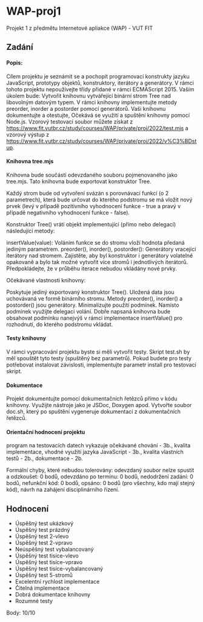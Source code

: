 # WAP-proj1
Projekt 1 z předmětu Internetové apliakce (WAP) - VUT FIT

## Zadání
#### Popis:
Cílem projektu je seznámit se a pochopit programovací konstrukty jazyku JavaScript, prototypy objektů, konstruktory, iterátory a generátory. V rámci tohoto projektu nepoužívejte třídy přidané v rámci ECMAScript 2015. Vaším úkolem bude:
Vytvořit knihovnu vytvářející binární strom Tree nad libovolným datovým typem.
V rámci knihovny implementujte metody preorder, inorder a postorder pomocí generátorů.
Vaši knihovnu dokumentujte a otestujte,
Očekává se využití a spuštění knihovny pomocí Node.js. Vzorový testovací soubor můžete získat z https://www.fit.vutbr.cz/study/courses/WAP/private/proj/2022/test.mjs a vzorový výstup z https://www.fit.vutbr.cz/study/courses/WAP/private/proj/2022/v%C3%BDstup.

#### Knihovna tree.mjs

Knihovna bude součástí odevzdaného souboru pojmenovaného jako tree.mjs. Tato knihovna bude exportovat konstruktor Tree.

Každý strom bude od vytvoření svázán s porovnávací funkcí (o 2 parametrech), která bude určovat do kterého podstromu se má vložit nový prvek (levý v případě pozitivního vyhodnocení funkce - true a pravý v případě negativního vyhodnocení funkce - false).

Konstruktor Tree() vrátí objekt implementující (přímo nebo delegací) následující metody:

insertValue(value): Voláním funkce se do stromu vloží hodnota předaná jediným parametrem.
preorder(), inorder(), postorder(): Generátory vracející iterátory nad stromem.
Zajistěte, aby byl konstruktor i generátory volatelné opakovaně a bylo tak možné vytvořit více stromů i jednotlivých iterátorů. Předpokládejte, že v průběhu iterace nebudou vkládány nové prvky.

Očekávané vlastnosti knihovny:

Poskytuje jediný exportovaný konstruktor Tree().
Uložená data jsou uchovávaná ve formě binárního stromu.
Metody preorder(), inorder() a postorder() jsou generátory.
Minimalizujte použití podmínek. Namísto podmínek využijte delegaci volání. Dobře napsaná knihovna bude obsahovat podmínku nanejvýš v rámci implementace insertValue() pro rozhodnutí, do kterého podstromu vkládat.

#### Testy knihovny

V rámci vypracování projektu byste si měli vytvořit testy. Skript test.sh by měl spouštět tyto testy (spuštěný bez parametrů). Pokud budete pro testy potřebovat instalovat závislosti, implementujte parametr install pro testovací skript.

#### Dokumentace

Projekt dokumentujte pomocí dokumentačních řetězců přímo v kódu knihovny. Využijte nástroje jako je JSDoc, Doxygen apod. Vytvořte soubor doc.sh, který po spuštění vygeneruje dokumentaci z dokumentačních řetězců.

#### Orientační hodnocení projektu

program na testovacích datech vykazuje očekávané chování - 3b.,
kvalita implementace, vhodné využití jazyka JavaScript - 3b.,
kvalita vlastních testů - 2b.,
dokumentace - 2b.

Formální chyby, které nebudou tolerovány:
odevzdaný soubor nelze spustit a odzkoušet: 0 bodů,
odevzdáno po termínu: 0 bodů,
nedodržení zadání: 0 bodů,
nefunkční kód: 0 bodů,
opsáno: 0 bodů (pro všechny, kdo mají stejný kód), návrh na zahájení disciplinárního řízení.



## Hodnocení
- Úspěšný test ukázkový
- Úspěšný test prázdný
- Úspěšný test 2-vlevo
- Úspěšný test 2-vpravo
- Neúspěšný test vybalancovaný
- Úspěšný test tisíce-vlevo
- Úspěšný test tisíce-vpravo
- Úspěšný test tisíce-vybalancovaný
- Úspěšný test 5-stromů
- Excelentní rychlost implementace
- Čitelná implementace
- Dobrá dokumentace knihovny
- Rozumné testy

Body: 10/10
